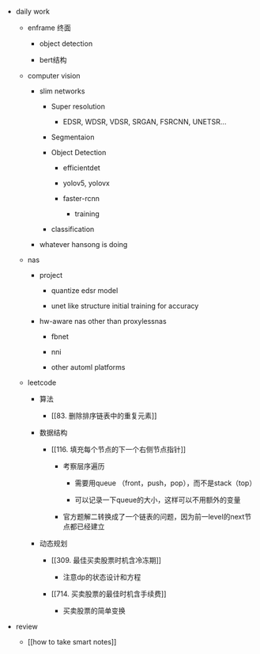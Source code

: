 - daily work
	 - enframe 终面
		 - object detection

		 - bert结构

	 - computer vision
		 - slim networks
			 - Super resolution
				 - EDSR, WDSR, VDSR, SRGAN, FSRCNN, UNETSR...

			 - Segmentaion

			 - Object Detection
				 - efficientdet

				 - yolov5, yolovx

				 - faster-rcnn
					 - training

			 - classification

		 - whatever hansong is doing

	 - nas
		 - project
			 - quantize edsr model

			 - unet like structure initial training for accuracy

		 - hw-aware nas other than proxylessnas
			 - fbnet

			 - nni

			 - other automl platforms

	 - leetcode
		 - 算法
			 - [[83. 删除排序链表中的重复元素]]

		 - 数据结构
			 - [[116. 填充每个节点的下一个右侧节点指针]]
				 - 考察层序遍历
					 - 需要用queue （front，push，pop），而不是stack（top）

					 - 可以记录一下queue的大小，这样可以不用额外的变量

				 - 官方题解二转换成了一个链表的问题，因为前一level的next节点都已经建立

		 - 动态规划
			 - [[309. 最佳买卖股票时机含冷冻期]]
				 - 注意dp的状态设计和方程

			 - [[714. 买卖股票的最佳时机含手续费]]
				 - 买卖股票的简单变换

- review
	 - [[how to take smart notes]]
